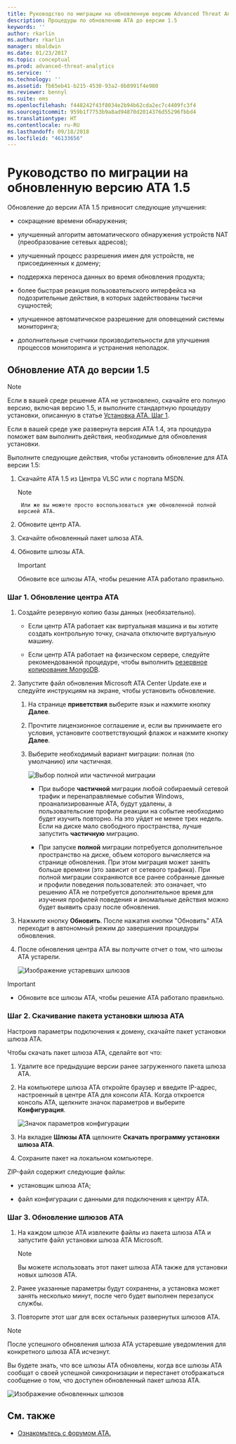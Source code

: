 ```yaml
---
title: Руководство по миграции на обновленную версию Advanced Threat Analytics 1.5 | Документация Майкрософт
description: Процедуры по обновлению АТА до версии 1.5
keywords: ''
author: rkarlin
ms.author: rkarlin
manager: mbaldwin
ms.date: 01/23/2017
ms.topic: conceptual
ms.prod: advanced-threat-analytics
ms.service: ''
ms.technology: ''
ms.assetid: fb65eb41-b215-4530-93a2-0b8991f4e980
ms.reviewer: bennyl
ms.suite: ems
ms.openlocfilehash: f448242f43f8034e2b94b62cda2ec7c4409fc3f4
ms.sourcegitcommit: 959b1f7753b9a8ad94870d2014376d55296fbbd4
ms.translationtype: HT
ms.contentlocale: ru-RU
ms.lasthandoff: 09/18/2018
ms.locfileid: "46133656"
---
```

# <a name="ata-update-to-15-migration-guide"></a>Руководство по миграции на обновленную версию ATA 1.5
Обновление до версии ATA 1.5 привносит следующие улучшения:

-   сокращение времени обнаружения;

-   улучшенный алгоритм автоматического обнаружения устройств NAT (преобразование сетевых адресов);

-   улучшенный процесс разрешения имен для устройств, не присоединенных к домену;

-   поддержка переноса данных во время обновления продукта;

-   более быстрая реакция пользовательского интерфейса на подозрительные действия, в которых задействованы тысячи сущностей;

-   улучшенное автоматическое разрешение для оповещений системы мониторинга;

-   дополнительные счетчики производительности для улучшения процессов мониторинга и устранения неполадок.

## <a name="updating-ata-to-version-15"></a>Обновление АТА до версии 1.5
> [!NOTE]
> Если в вашей среде решение ATA не установлено, скачайте его полную версию, включая версию 1.5, и выполните стандартную процедуру установки, описанную в статье [Установка ATA. Шаг 1](install-ata-step1.md).

Если в вашей среде уже развернута версия ATA 1.4, эта процедура поможет вам выполнить действия, необходимые для обновления установки.

Выполните следующие действия, чтобы установить обновление для ATA версии 1.5:

1.  Скачайте ATA 1.5 из Центра VLSC или c портала MSDN.
      > [!NOTE]
         Или же вы можете просто воспользоваться уже обновленной полной версией ATA.


2.  Обновите центр ATA.

3.  Скачайте обновленный пакет шлюза ATA.

4.  Обновите шлюзы АТА.

    > [!IMPORTANT]
    > Обновите все шлюзы ATA, чтобы решение ATA работало правильно.

### <a name="step-1-update-the-ata-center"></a>Шаг 1. Обновление центра ATA

1.  Создайте резервную копию базы данных (необязательно).

    -   Если центр АТА работает как виртуальная машина и вы хотите создать контрольную точку, сначала отключите виртуальную машину.

    -   Если центр ATA работает на физическом сервере, следуйте рекомендованной процедуре, чтобы выполнить [резервное копирование MongoDB](https://docs.mongodb.org/manual/core/backups/).

2.  Запустите файл обновления Microsoft ATA Center Update.exe и следуйте инструкциям на экране, чтобы установить обновление.

    1.  На странице **приветствия** выберите язык и нажмите кнопку **Далее**.

    2.  Прочтите лицензионное соглашение и, если вы принимаете его условия, установите соответствующий флажок и нажмите кнопку **Далее**.

    3.  Выберите необходимый вариант миграции: полная (по умолчанию) или частичная.

        ![Выбор полной или частичной миграции](media/ATA-center-fullpartial.png)

        -   При выборе **частичной** миграции любой собираемый сетевой трафик и перенаправляемые события Windows, проанализированные АТА, будут удалены, а пользовательские профили реакции на событие необходимо будет изучить повторно. На это уйдет не менее трех недель. Если на диске мало свободного пространства, лучше запустить **частичную** миграцию.

        -   При запуске **полной** миграции потребуется дополнительное пространство на диске, объем которого вычисляется на странице обновления. При этом миграция может занять больше времени (это зависит от сетевого трафика). При полной миграции сохраняются все ранее собранные данные и профили поведения пользователей: это означает, что решению АТА не потребуется дополнительное время для изучения профилей поведения и аномальные действия можно будет выявить сразу после обновления.

3.  Нажмите кнопку **Обновить**. После нажатия кнопки "Обновить" ATA переходит в автономный режим до завершения процедуры обновления.

4.  После обновления центра ATA вы получите отчет о том, что шлюзы ATA устарели.

    ![Изображение устаревших шлюзов](media/ATA-center-outdated.png)

> [!IMPORTANT]
> - Обновите все шлюзы ATA, чтобы решение ATA работало правильно.

### <a name="step-2-download-the-ata-gateway-setup-package"></a>Шаг 2. Скачивание пакета установки шлюза ATA
Настроив параметры подключения к домену, скачайте пакет установки шлюза ATA.

Чтобы скачать пакет шлюза ATA, сделайте вот что:

1.  Удалите все предыдущие версии ранее загруженного пакета шлюза ATA.

2.  На компьютере шлюза ATA откройте браузер и введите IP-адрес, настроенный в центре ATA для консоли ATA. Когда откроется консоль ATA, щелкните значок параметров и выберите **Конфигурация**.

    ![Значок параметров конфигурации](media/ATA-config-icon.png)

3.  На вкладке **Шлюзы ATA** щелкните **Скачать программу установки шлюза ATA**.

4.  Сохраните пакет на локальном компьютере.

ZIP-файл содержит следующие файлы:

-   установщик шлюза ATA;

-   файл конфигурации с данными для подключения к центру ATA.

### <a name="step-3-update-the-ata-gateways"></a>Шаг 3. Обновление шлюзов АТА

1.  На каждом шлюзе ATA извлеките файлы из пакета шлюза ATA и запустите файл установки шлюза ATA Microsoft.

    > [!NOTE]
    > Вы можете использовать этот пакет шлюза ATA также для установки новых шлюзов ATA.

2.  Ранее указанные параметры будут сохранены, а установка может занять несколько минут, после чего будет выполнен перезапуск службы.

3.  Повторите этот шаг для всех остальных развернутых шлюзов АТА.

> [!NOTE]
> После успешного обновления шлюза ATA устаревшие уведомления для конкретного шлюза ATA исчезнут.

Вы будете знать, что все шлюзы ATA обновлены, когда все шлюзы ATA сообщат о своей успешной синхронизации и перестанет отображаться сообщение о том, что доступен обновленный пакет шлюза АТА.

![Изображение обновленных шлюзов](media/ATA-gw-updated.png)

## <a name="see-also"></a>См. также

- [Ознакомьтесь с форумом ATA.](https://social.technet.microsoft.com/Forums/security/home?forum=mata)
